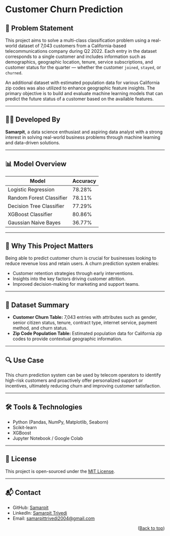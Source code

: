 # Customer Churn Prediction

## 📌 Problem Statement

This project aims to solve a multi-class classification problem using a real-world dataset of 7,043 customers from a California-based telecommunications company during Q2 2022. Each entry in the dataset corresponds to a single customer and includes information such as demographics, geographic location, tenure, service subscriptions, and customer status for the quarter — whether the customer `joined`, `stayed`, or `churned`.

An additional dataset with estimated population data for various California zip codes was also utilized to enhance geographic feature insights. The primary objective is to build and evaluate machine learning models that can predict the future status of a customer based on the available features.

---

## 👨‍💻 Developed By

**Samarpit**, a data science enthusiast and aspiring data analyst with a strong interest in solving real-world business problems through machine learning and data-driven solutions.

---

## 📊 Model Overview

| Model                    | Accuracy  |
|--------------------------|-----------|
| Logistic Regression      | 78.28%    |
| Random Forest Classifier | 78.11%    |
| Decision Tree Classifier | 77.29%    |
| XGBoost Classifier       | 80.86%    |
| Gaussian Naive Bayes     | 36.77%    |

---

## 🧠 Why This Project Matters

Being able to predict customer churn is crucial for businesses looking to reduce revenue loss and retain users. A churn prediction system enables:

- Customer retention strategies through early interventions.
- Insights into the key factors driving customer attrition.
- Improved decision-making for marketing and support teams.

---

## 📁 Dataset Summary

- **Customer Churn Table:** 7,043 entries with attributes such as gender, senior citizen status, tenure, contract type, internet service, payment method, and churn status.
- **Zip Code Population Table:** Estimated population data for California zip codes to provide contextual geographic information.

---

## 🔍 Use Case

This churn prediction system can be used by telecom operators to identify high-risk customers and proactively offer personalized support or incentives, ultimately reducing churn and improving customer satisfaction.

---

## 🛠️ Tools & Technologies

- Python (Pandas, NumPy, Matplotlib, Seaborn)
- Scikit-learn
- XGBoost
- Jupyter Notebook / Google Colab


---

## 🪪 License

This project is open-sourced under the [MIT License](https://choosealicense.com/licenses/mit/).

---

## 📬 Contact

- GitHub: [Samarpit](https://github.com/samarpittrivedi)
- LinkedIn: [Samarpit Trivedi](https://www.linkedin.com/in/samarpittrivedi)
- Email: [samarpittrivedi2004@gmail.com](mailto:samarpittrivedi2004@gmail.com)

<p align="right">(<a href="#top">Back to top</a>)</p>
